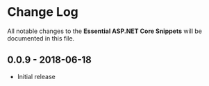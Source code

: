 # Change Log

All notable changes to the **Essential ASP.NET Core Snippets** will be documented in this file.

## 0.0.9 - 2018-06-18

* Initial release
